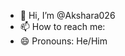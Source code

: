 - 👋 Hi, I’m @Akshara026
- 📫 How to reach me: 
- 😄 Pronouns: He/Him


<!---
Akshara026/Akshara026 is a ✨ special ✨ repository because its `README.md` (this file) appears on your GitHub profile.
You can click the Preview link to take a look at your changes.
--->
